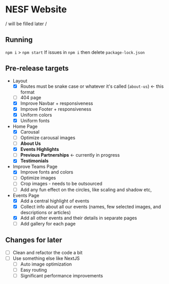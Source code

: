 # NESF Website

/ will be filled later /

## Running
`npm i` > `npm start`
If issues in `npm i` then delete `package-lock.json`

## Pre-release targets

- Layout
  - [x] Routes must be snake case or whatever it's called (`about-us`) <- this format
  - [ ] 404 page 
  - [x] Improve Navbar + responsiveness
  - [x] Improve Footer + responsiveness
  - [x] Uniform colors
  - [x] Uniform fonts
- Home Page
  - [x] Carousal
  - [ ] Optimize carousal images
  - [ ] **About Us**
  - [x] **Events Highlights**
  - [ ] **Previous Partnerships** <- currently in progress
  - [x] **Testimonials**
- Improve Teams Page
  - [x] Improve fonts and colors
  - [ ] Optimize images
  - [ ] Crop images - needs to be outsourced
  - [ ] Add any fun effect on the circles, like scaling and shadow etc,
- Events Page
  - [x] Add a central highlight of events
  - [x] Collect info about all our events (names, few selected images, and descriptions or articles)
  - [x] Add all other events and their details in separate pages
  - [ ] Add gallery for each page

## Changes for later

- [ ] Clean and refactor the code a bit
- [ ] Use something else like NextJS
  - [ ] Auto image optimization
  - [ ] Easy routing
  - [ ] Significant performance improvements
